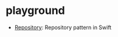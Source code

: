 # playground
* [Repository](https://github.com/naoty/playground/tree/master/Repository): Repository pattern in Swift
